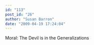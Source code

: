 ```yaml
---
id: "113"
post_id: "26"
author: "Susan Barron"
date: "2009-04-19 17:24:04"
---
```

Moral: The Devil is in the Generalizations

